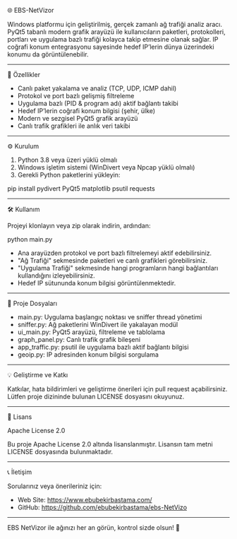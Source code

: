 🌐 EBS-NetVizor

Windows platformu için geliştirilmiş, gerçek zamanlı ağ trafiği analiz aracı.  
PyQt5 tabanlı modern grafik arayüzü ile kullanıcıların paketleri, protokolleri, portları ve uygulama bazlı trafiği kolayca takip etmesine olanak sağlar. IP coğrafi konum entegrasyonu sayesinde hedef IP’lerin dünya üzerindeki konumu da görüntülenebilir.

---

🚀 Özellikler

- Canlı paket yakalama ve analiz (TCP, UDP, ICMP dahil)  
- Protokol ve port bazlı gelişmiş filtreleme  
- Uygulama bazlı (PID & program adı) aktif bağlantı takibi  
- Hedef IP’lerin coğrafi konum bilgisi (şehir, ülke)  
- Modern ve sezgisel PyQt5 grafik arayüzü  
- Canlı trafik grafikleri ile anlık veri takibi  

---

⚙️ Kurulum

1. Python 3.8 veya üzeri yüklü olmalı  
2. Windows işletim sistemi (WinDivert veya Npcap yüklü olmalı)  
3. Gerekli Python paketlerini yükleyin:

pip install pydivert PyQt5 matplotlib psutil requests

---

🛠️ Kullanım

Projeyi klonlayın veya zip olarak indirin, ardından:

python main.py

- Ana arayüzden protokol ve port bazlı filtrelemeyi aktif edebilirsiniz.  
- "Ağ Trafiği" sekmesinde paketleri ve canlı grafikleri görebilirsiniz.  
- "Uygulama Trafiği" sekmesinde hangi programların hangi bağlantıları kullandığını izleyebilirsiniz.  
- Hedef IP sütununda konum bilgisi görüntülenmektedir.  

---

📂 Proje Dosyaları

- main.py: Uygulama başlangıç noktası ve sniffer thread yönetimi  
- sniffer.py: Ağ paketlerini WinDivert ile yakalayan modül  
- ui_main.py: PyQt5 arayüzü, filtreleme ve tablolama  
- graph_panel.py: Canlı trafik grafik bileşeni  
- app_traffic.py: psutil ile uygulama bazlı aktif bağlantı bilgisi  
- geoip.py: IP adresinden konum bilgisi sorgulama  

---

💡 Geliştirme ve Katkı

Katkılar, hata bildirimleri ve geliştirme önerileri için pull request açabilirsiniz.  
Lütfen proje dizininde bulunan LICENSE dosyasını okuyunuz.

---

📜 Lisans

Apache License 2.0

Bu proje Apache License 2.0 altında lisanslanmıştır. Lisansın tam metni LICENSE dosyasında bulunmaktadır.

---

📞 İletişim

Sorularınız veya önerileriniz için:  
- Web Site: https://www.ebubekirbastama.com/ 
- GitHub: https://github.com/ebubekirbastama/ebs-NetVizo

---

EBS NetVizor ile ağınızı her an görün, kontrol sizde olsun! 🚦
